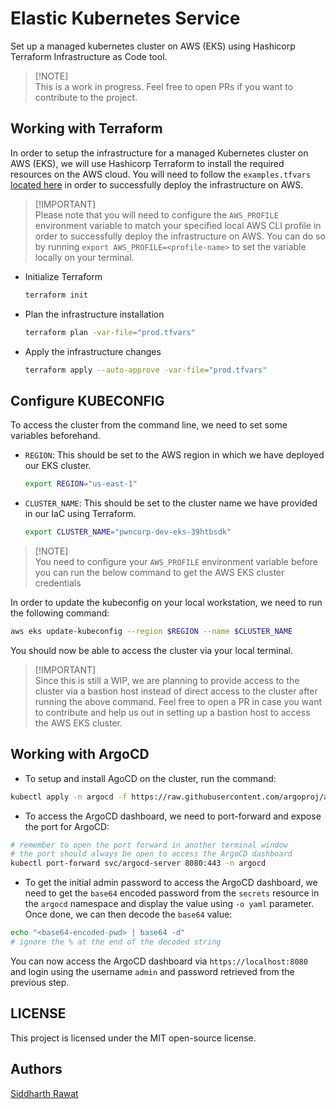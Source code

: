 # Elastic Kubernetes Service

Set up a managed kubernetes cluster on AWS (EKS) using Hashicorp Terraform Infrastructure as Code tool.

> \[!NOTE]\
> This is a work in progress. Feel free to open PRs if you want to contribute to the project.

## Working with Terraform

In order to setup the infrastructure for a managed Kubernetes cluster on AWS (EKS), we will use Hashicorp Terraform to install the required resources on the AWS cloud. You will need to follow the `examples.tfvars` [located here](./root/example.tfvars) in order to successfully deploy the infrastructure on AWS.

> \[!IMPORTANT]\
> Please note that you will need to configure the `AWS_PROFILE` environment variable to match your specified local AWS CLI profile in order to successfully deploy the infrastructure on AWS.
> You can do so by running `export AWS_PROFILE=<profile-name>` to set the variable locally on your terminal.

- Initialize Terraform

  ```bash
  terraform init
  ```

- Plan the infrastructure installation

  ```bash
  terraform plan -var-file="prod.tfvars"
  ```

- Apply the infrastructure changes

  ```bash
  terraform apply --auto-approve -var-file="prod.tfvars"
  ```

## Configure KUBECONFIG

To access the cluster from the command line, we need to set some variables beforehand.

- `REGION`: This should be set to the AWS region in which we have deployed our EKS cluster.

  ```bash
  export REGION="us-east-1"
  ```

- `CLUSTER_NAME`: This should be set to the cluster name we have provided in our IaC using Terraform.

  ```bash
  export CLUSTER_NAME="pwncorp-dev-eks-39htbsdk"
  ```

> \[!NOTE]\
> You need to configure your `AWS_PROFILE` environment variable before you can run the below command to get the AWS EKS cluster credentials

In order to update the kubeconfig on your local workstation, we need to run the following command:

```bash
aws eks update-kubeconfig --region $REGION --name $CLUSTER_NAME
```

You should now be able to access the cluster via your local terminal.

> \[!IMPORTANT]\
> Since this is still a WIP, we are planning to provide access to the cluster via a bastion host instead of direct access to the cluster after running the above command. Feel free to open a PR in case you want to contribute and help us out in setting up a bastion host to access the AWS EKS cluster.

## Working with ArgoCD

- To setup and install AgoCD on the cluster, run the command:

```bash
kubectl apply -n argocd -f https://raw.githubusercontent.com/argoproj/argo-cd/stable/manifests/install.yaml
```

- To access the ArgoCD dashboard, we need to port-forward and expose the port for ArgoCD:

```bash
# remember to open the port forward in another terminal window
# the port should always be open to access the ArgoCD dashboard
kubectl port-forward svc/argocd-server 8080:443 -n argocd
```

- To get the initial admin password to access the ArgoCD dashboard, we need to get the `base64` encoded password from the `secrets` resource in the `argocd` namespace and display the value using `-o yaml` parameter. Once done, we can then decode the `base64` value:

```bash
echo "<base64-encoded-pwd> | base64 -d"
# ignore the % at the end of the decoded string
```

You can now access the ArgoCD dashboard via `https://localhost:8080` and login using the username `admin` and password retrieved from the previous step.

## LICENSE

This project is licensed under the MIT open-source license.

## Authors

[Siddharth Rawat](https://github.com/sydrawat01)
